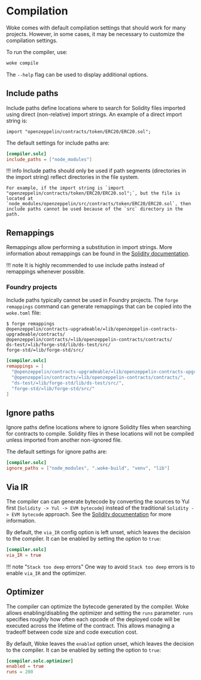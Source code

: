 # Compilation

Woke comes with default compilation settings that should work for many projects.
However, in some cases, it may be necessary to customize the compilation settings.

To run the compiler, use:
```sh
woke compile
```

The `--help` flag can be used to display additional options.

## Include paths

Include paths define locations where to search for Solidity files imported using direct (non-relative) import strings.
An example of a direct import string is:
```solidity
import "openzeppelin/contracts/token/ERC20/ERC20.sol";
```

The default settings for include paths are:
```toml title="woke.toml"
[compiler.solc]
include_paths = ["node_modules"]
```

!!! info
    Include paths should only be used if path segments (directories in the import string) reflect directories in the file system.

    For example, if the import string is `import "openzeppelin/contracts/token/ERC20/ERC20.sol";`, but the file is located at `node_modules/openzeppelin/src/contracts/token/ERC20/ERC20.sol`, then include paths cannot be used because of the `src` directory in the path.

## Remappings

Remappings allow performing a substitution in import strings. More information about remappings can be found in the [Solidity documentation](https://docs.soliditylang.org/en/latest/path-resolution.html#import-remapping).

!!! note
    It is highly recommended to use include paths instead of remappings whenever possible.

### Foundry projects

Include paths typically cannot be used in Foundry projects. The `forge remappings` command can generate remappings that can be copied into the `woke.toml` file:
```console
$ forge remappings
@openzeppelin/contracts-upgradeable/=lib/openzeppelin-contracts-upgradeable/contracts/
@openzeppelin/contracts/=lib/openzeppelin-contracts/contracts/
ds-test/=lib/forge-std/lib/ds-test/src/
forge-std/=lib/forge-std/src/
```

```toml title="woke.toml"
[compiler.solc]
remappings = [
  "@openzeppelin/contracts-upgradeable/=lib/openzeppelin-contracts-upgradeable/contracts/",
  "@openzeppelin/contracts/=lib/openzeppelin-contracts/contracts/",
  "ds-test/=lib/forge-std/lib/ds-test/src/",
  "forge-std/=lib/forge-std/src/"
]
```

## Ignore paths

Ignore paths define locations where to ignore Solidity files when searching for contracts to compile.
Solidity files in these locations will not be compiled unless imported from another non-ignored file.

The default settings for ignore paths are:
```toml title="woke.toml"
[compiler.solc]
ignore_paths = ["node_modules", ".woke-build", "venv", "lib"]
```

## Via IR

The compiler can can generate bytecode by converting the sources to Yul first (`Solidity -> Yul -> EVM bytecode`) instead of the traditional `Solidity -> EVM bytecode` approach.
See the [Solidity documentation]() for more information.

By default, the `via_IR` config option is left unset, which leaves the decision to the compiler.
It can be enabled by setting the option to `true`:
```toml title="woke.toml"
[compiler.solc]
via_IR = true
```

!!! note "`Stack too deep` errors"
    One way to avoid `Stack too deep` errors is to enable `via_IR` and the optimizer.

## Optimizer

The compiler can optimize the bytecode generated by the compiler. Woke allows enabling/disabling the optimizer and setting the `runs` parameter.
`runs` specifies roughly how often each opcode of the deployed code will be executed across the lifetime of the contract.
This allows managing a tradeoff between code size and code execution cost.

By default, Woke leaves the `enabled` option unset, which leaves the decision to the compiler.
It can be enabled by setting the option to `true`:
```toml title="woke.toml"
[compiler.solc.optimizer]
enabled = true
runs = 200
```
